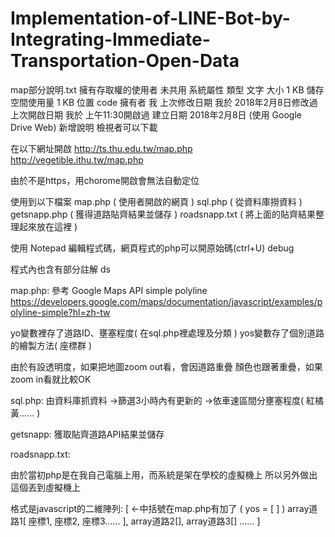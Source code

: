 # Implementation-of-LINE-Bot-by-Integrating-Immediate-Transportation-Open-Data
map部分說明.txt
擁有存取權的使用者
未共用
系統屬性
類型
文字
大小
1 KB
儲存空間使用量
1 KB
位置
code
擁有者
我
上次修改日期
我於 2018年2月8日修改過
上次開啟日期
我於 上午11:30開啟過
建立日期
2018年2月8日 (使用 Google Drive Web)
新增說明
檢視者可以下載

在以下網址開啟
http://ts.thu.edu.tw/map.php
http://vegetible.ithu.tw/map.php

 由於不是https，用chorome開啟會無法自動定位

使用到以下檔案
map.php ( 使用者開啟的網頁 )
sql.php ( 從資料庫撈資料 )
getsnapp.php ( 獲得道路貼齊結果並儲存 )
roadsnapp.txt ( 將上面的貼齊結果整理起來放在這裡 )

使用 Notepad 編輯程式碼，網頁程式的php可以開原始碼(ctrl+U) debug

程式內也含有部分註解
ds

map.php:
 參考 Google Maps API simple polyline
 https://developers.google.com/maps/documentation/javascript/examples/polyline-simple?hl=zh-tw

 yo變數裡存了道路ID、壅塞程度( 在sql.php裡處理及分類 )
 yos變數存了個別道路的繪製方法( 座標群 )

 由於有設透明度，如果把地圖zoom out看，會因道路重疊 顏色也跟著重疊，如果zoom in看就比較OK


sql.php:
 由資料庫抓資料
 ->篩選3小時內有更新的
 ->依車速區間分壅塞程度( 紅橘黃...... )


getsnapp:
 獲取貼齊道路API結果並儲存


roadsnapp.txt:

 由於當初php是在我自己電腦上用，而系統是架在學校的虛擬機上
 所以另外做出這個丟到虛擬機上
 
 格式是javascript的二維陣列:
 [			<-中括號在map.php有加了 ( yos = [ <?php echo ... ?> ] )
  array道路1[ 座標1, 座標2, 座標3...... ],
  array道路2[],
  array道路3[]
  ......
 ]
